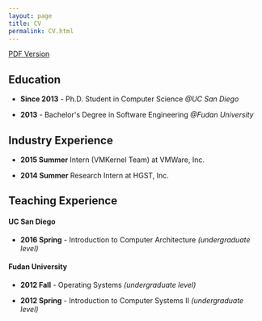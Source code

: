 ```yaml
---
layout: page
title: CV
permalink: CV.html
---
```


[PDF Version](public/cv.pdf)


## Education

- **Since 2013** - Ph.D. Student in Computer Science *@UC San Diego*

- **2013** - Bachelor's Degree in Software Engineering *@Fudan University*

## Industry Experience

- **2015 Summer** Intern (VMKernel Team) at VMWare, Inc.

- **2014 Summer** Research Intern at HGST, Inc.


## Teaching Experience

#### UC San Diego

- **2016 Spring** - Introduction to Computer Architecture *(undergraduate level)*

#### Fudan University

- **2012 Fall** - Operating Systems *(undergraduate level)*

- **2012 Spring** - Introduction to Computer Systems II *(undergraduate level)*

